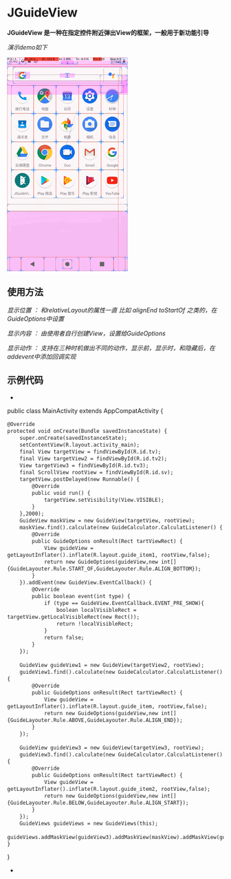 # JGuideView

**JGuideView 是一种在指定控件附近弹出View的框架，一般用于新功能引导**

*演示demo如下*

![demo](https://github.com/zxjViva/JGuideView/blob/master/demo_20191013190501.gif "demo")

## 使用方法

*显示位置 ： 和relativeLayout的属性一直 比如 alignEnd toStartOf 之类的，在GuideOptions中设置*

*显示内容 ： 由使用者自行创建View，设置给GuideOptions*

*显示动作 ： 支持在三种时机做出不同的动作，显示前，显示时，和隐藏后，在addevent中添加回调实现*

## 示例代码

*
public class MainActivity extends AppCompatActivity {

    @Override
    protected void onCreate(Bundle savedInstanceState) {
        super.onCreate(savedInstanceState);
        setContentView(R.layout.activity_main);
        final View targetView = findViewById(R.id.tv);
        final View targetView2 = findViewById(R.id.tv2);
        View targetView3 = findViewById(R.id.tv3);
        final ScrollView rootView = findViewById(R.id.sv);
        targetView.postDelayed(new Runnable() {
            @Override
            public void run() {
                targetView.setVisibility(View.VISIBLE);
            }
        },2000);
        GuideView maskView = new GuideView(targetView, rootView);
        maskView.find().calculate(new GuideCalculator.CalculatListener() {
            @Override
            public GuideOptions onResult(Rect tartViewRect) {
                View guideView = getLayoutInflater().inflate(R.layout.guide_item1, rootView,false);
                return new GuideOptions(guideView,new int[]{GuideLayouter.Rule.START_OF,GuideLayouter.Rule.ALIGN_BOTTOM});
            }
        }).addEvent(new GuideView.EventCallback() {
            @Override
            public boolean event(int type) {
                if (type == GuideView.EventCallback.EVENT_PRE_SHOW){
                    boolean localVisibleRect = targetView.getLocalVisibleRect(new Rect());
                    return !localVisibleRect;
                }
                return false;
            }
        });

        GuideView guideView1 = new GuideView(targetView2, rootView);
        guideView1.find().calculate(new GuideCalculator.CalculatListener() {
            @Override
            public GuideOptions onResult(Rect tartViewRect) {
                View guideView = getLayoutInflater().inflate(R.layout.guide_item, rootView,false);
                return new GuideOptions(guideView,new int[]{GuideLayouter.Rule.ABOVE,GuideLayouter.Rule.ALIGN_END});
            }
        });

        GuideView guideView3 = new GuideView(targetView3, rootView);
        guideView3.find().calculate(new GuideCalculator.CalculatListener() {
            @Override
            public GuideOptions onResult(Rect tartViewRect) {
                View guideView = getLayoutInflater().inflate(R.layout.guide_item2, rootView,false);
                return new GuideOptions(guideView,new int[]{GuideLayouter.Rule.BELOW,GuideLayouter.Rule.ALIGN_START});
            }
        });
        GuideViews guideViews = new GuideViews(this);
        guideViews.addMaskView(guideView3).addMaskView(maskView).addMaskView(guideView1).apply();
    }
}


*

